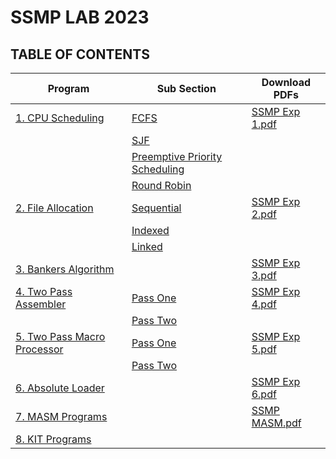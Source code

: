 # SSMP LAB 2023

## TABLE OF CONTENTS

| Program                                                         | Sub Section                                                                              | Download PDFs |
| --------------------------------------------------------------- | ---------------------------------------------------------------------------------------- | --- |
| [1. CPU Scheduling](/01%20-%20CPU%20Scheduling/)                | [FCFS](/01%20-%20CPU%20Scheduling/A%20-%20FCFS.c)                                        | [SSMP Exp 1.pdf](https://github.com/blackpeps/ssmplab2023/files/14087119/SSMP.Exp.1.pdf)|
|                                                                 | [SJF](/01%20-%20CPU%20Scheduling/B%20-%20SJF.c)                                          | |
|                                                                 | [Preemptive Priority Scheduling](/01%20-%20CPU%20Scheduling/C%20-%20Preemptive%20Prio.c) | |
|                                                                 | [Round Robin](/01%20-%20CPU%20Scheduling/D%20-%20RR.c)                                   | |
| [2. File Allocation](/02%20-%20File%20Allocation/)              | [Sequential](/02%20-%20File%20Allocation/A%20-%20Sequential.c)                           | [SSMP Exp 2.pdf](https://github.com/blackpeps/ssmplab2023/files/14087136/SSMP.Exp.2.pdf)|
|                                                                 | [Indexed](/02%20-%20File%20Allocation/B%20-%20Indexed.c)                                 | |
|                                                                 | [Linked](/02%20-%20File%20Allocation/C%20-%20Linked.c)                                   | |
| [3. Bankers Algorithm](/03%20-%20Bankers%20Algorithm/bankers.c) |                                                                                          | [SSMP Exp 3.pdf](https://github.com/blackpeps/ssmplab2023/files/14087144/SSMP.Exp.3.pdf)|
| [4. Two Pass Assembler](/04%20-%20Assember/)                    | [Pass One](/04%20-%20Assember/Pass%20One/passone.c)                                      | [SSMP Exp 4.pdf](https://github.com/blackpeps/ssmplab2023/files/14087452/SSMP.LAB.EXP04.PRINT.pdf)|
|                                                                 | [Pass Two](/04%20-%20Assember/Pass%20Two/passtwo.c)                                      | |
| [5. Two Pass Macro Processor](/05%20-%20Macro%20Processors/)    | [Pass One](/05%20-%20Macro%20Processors/M_p1.c)                                          | [SSMP Exp 5.pdf](https://github.com/blackpeps/ssmplab2023/files/14087465/SSMP.Exp.5.pdf) |
|                                                                 | [Pass Two](/05%20-%20Macro%20Processors/M_p2.c)                                          | |
| [6. Absolute Loader](/06%20-%20Absolute%20Loader/aload.c)       |                                                                                          | [SSMP Exp 6.pdf](https://github.com/blackpeps/ssmplab2023/files/14087470/SSMP.Exp.6.pdf)
| [7. MASM Programs](/07%20-%20MASAM%20Programs/) | | [SSMP MASM.pdf](https://github.com/blackpeps/ssmplab2023/files/14087545/SSMP.LAB.MASM.PRINT.pdf)|
| [8. KIT Programs](/08%20-%20KIT%20Programs/) | | |

